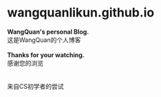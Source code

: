 # wangquanlikun.github.io

**WangQuan's personal Blog.**  
这是WangQuan的个人博客
&emsp;   
&emsp;   
**Thanks for your watching.**  
感谢您的浏览  
&emsp;   
&emsp;   
来自CS初学者的尝试

